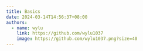 ```yaml
---
title: Basics
date: 2024-03-14T14:56:37+08:00
authors:
  - name: wylu
    link: https://github.com/wylu1037
    image: https://github.com/wylu1037.png?size=40
---
```


